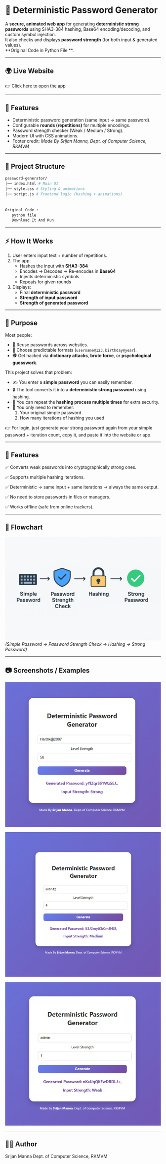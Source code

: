 # 🔐 Deterministic Password Generator

A **secure, animated web app** for generating **deterministic strong passwords** using SHA3-384 hashing, Base64 encoding/decoding, and custom symbol injection.  
It also checks and displays **password strength** (for both input & generated values).  
**Original Code in Python File **.

---
## 🌍 Live Website
👉 [Click here to open the app](https://sr17an.github.io/deterministic-password-generator/)

---

## 🌟 Features
- Deterministic password generation (same input → same password).  
- Configurable **rounds (repetitions)** for multiple encodings.  
- Password strength checker (Weak / Medium / Strong).  
- Modern UI with CSS animations.  
- Footer credit: *Made By Srijan Manna, Dept. of Computer Science, RKMVM*  

---

## 📂 Project Structure
```bash
password-generator/
│── index.html # Main UI
│── style.css # Styling & animations
│── script.js # Frontend logic (hashing + animations)


Original Code :
   python file
   Download It And Run
```

---

## ⚡ How It Works
1. User enters input text + number of repetitions.  
2. The app:
   - Hashes the input with **SHA3-384**  
   - Encodes → Decodes → Re-encodes in **Base64**  
   - Injects deterministic symbols  
   - Repeats for given rounds  
3. Displays:
   - Final **deterministic password**  
   - **Strength of input password**  
   - **Strength of generated password**  

---

## 🚀 Purpose  

Most people:  
- 🔁 Reuse passwords across websites.  
- 📅 Choose predictable formats (`username@123`, `birthday@year`).  
- 🕵️ Get hacked via **dictionary attacks**, **brute force**, or **psychological guesswork**.  

This project solves that problem:  
- ✍️ You enter a **simple password** you can easily remember.  
- 🔒 The tool converts it into a **deterministic strong password** using hashing.  
- 🔁 You can repeat the **hashing process multiple times** for extra security.  
- 🧠 You only need to remember:  
  1. Your original simple password  
  2. How many iterations of hashing you used  

👉 For login, just generate your strong password again from your simple password + iteration count, copy it, and paste it into the website or app.  

---

## 🔑 Features

✅ Converts weak passwords into cryptographically strong ones.

✅ Supports multiple hashing iterations.

✅ Deterministic → same input + same iterations → always the same output.

✅ No need to store passwords in files or managers.

✅ Works offline (safe from online trackers).

---
## 📸 Flowchart

![Password Flow](/Flowchart/FlowChart.png)  
*(Simple Password → Password Strength Check → Hashing → Strong Password)*  

---

## 📷 Screenshots / Examples

![Demo_01](/Screenshot/Demo_1.png) 

![Demo_02](/Screenshot/Demo_2.png) 

![Demo_03](/Screenshot/Demo_3.png) 

---

## 👨‍💻 Author
Srijan Manna
Dept. of Computer Science, RKMVM

